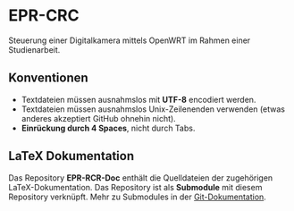 EPR-CRC
=======

Steuerung einer Digitalkamera mittels OpenWRT im Rahmen einer Studienarbeit.

## Konventionen

* Textdateien müssen ausnahmslos mit __UTF-8__ encodiert werden.
* Textdateien müssen ausnahmslos Unix-Zeilenenden verwenden (etwas anderes akzeptiert GitHub ohnehin nicht).
* __Einrückung durch 4 Spaces__, nicht durch Tabs.

## LaTeX Dokumentation

Das Repository __EPR-RCR-Doc__ enthält die Quelldateien der zugehörigen LaTeX-Dokumentation. Das Repository ist als __Submodule__ mit diesem Repository verknüpft. Mehr zu Submodules in der [Git-Dokumentation](http://git-scm.com/book/en/v2/Git-Tools-Submodules).
